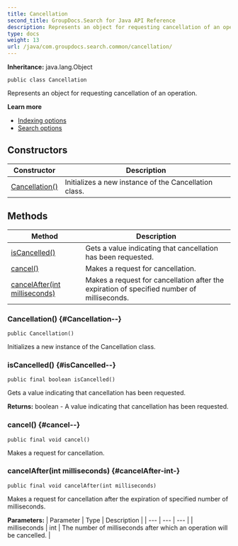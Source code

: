 ```yaml
---
title: Cancellation
second_title: GroupDocs.Search for Java API Reference
description: Represents an object for requesting cancellation of an operation.
type: docs
weight: 13
url: /java/com.groupdocs.search.common/cancellation/
---
```

**Inheritance:**
java.lang.Object
```
public class Cancellation
```

Represents an object for requesting cancellation of an operation.

**Learn more**

 *  [Indexing options][]
 *  [Search options][]


[Indexing options]: https://docs.groupdocs.com/display/searchjava/Indexing+options
[Search options]: https://docs.groupdocs.com/display/searchjava/Search+options
## Constructors

| Constructor | Description |
| --- | --- |
| [Cancellation()](#Cancellation--) | Initializes a new instance of the  Cancellation  class. |
## Methods

| Method | Description |
| --- | --- |
| [isCancelled()](#isCancelled--) | Gets a value indicating that cancellation has been requested. |
| [cancel()](#cancel--) | Makes a request for cancellation. |
| [cancelAfter(int milliseconds)](#cancelAfter-int-) | Makes a request for cancellation after the expiration of specified number of milliseconds. |
### Cancellation() {#Cancellation--}
```
public Cancellation()
```


Initializes a new instance of the  Cancellation  class.

### isCancelled() {#isCancelled--}
```
public final boolean isCancelled()
```


Gets a value indicating that cancellation has been requested.

**Returns:**
boolean - A value indicating that cancellation has been requested.
### cancel() {#cancel--}
```
public final void cancel()
```


Makes a request for cancellation.

### cancelAfter(int milliseconds) {#cancelAfter-int-}
```
public final void cancelAfter(int milliseconds)
```


Makes a request for cancellation after the expiration of specified number of milliseconds.

**Parameters:**
| Parameter | Type | Description |
| --- | --- | --- |
| milliseconds | int | The number of milliseconds after which an operation will be cancelled. |


